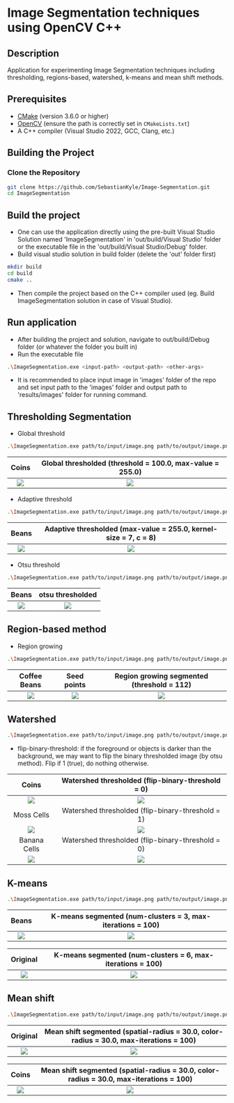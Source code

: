 # Image Segmentation techniques using OpenCV C++

## Description 
Application for experimenting Image Segmentation techniques including thresholding, regions-based, watershed, k-means and mean shift methods.

## Prerequisites

- [CMake](https://cmake.org/download/) (version 3.6.0 or higher)
- [OpenCV](https://opencv.org/releases/) (ensure the path is correctly set in `CMakeLists.txt`)
- A C++ compiler (Visual Studio 2022, GCC, Clang, etc.)

## Building the Project

### Clone the Repository

```sh
git clone https://github.com/SebastianKyle/Image-Segmentation.git
cd ImageSegmentation
```

## Build the project
- One can use the application directly using the pre-built Visual Studio Solution named 'ImageSegmentation' in 'out/build/Visual Studio' folder or the executable file in the 'out/build/Visual Studio/Debug' folder.
- Build visual studio solution in build folder (delete the 'out' folder first)
```sh
mkdir build
cd build
cmake ..
```
- Then compile the project based on the C++ compiler used (eg. Build ImageSegmentation solution in case of Visual Studio).

## Run application
- After building the project and solution, navigate to out/build/Debug folder (or whatever the folder you built in)
- Run the executable file
```sh
.\ImageSegmentation.exe <input-path> <output-path> <other-args>
```
- It is recommended to place input image in 'images' folder of the repo and set input path to the 'images' folder and output path to 'results/images' folder for running command.

## Thresholding Segmentation
  - Global threshold
```sh
.\ImageSegmentation.exe path/to/input/image.png path/to/output/image.png -threshold -global <threshold> <max-value>
```

Coins | Global thresholded (threshold = 100.0, max-value = 255.0)
:--------------------------:|:--------------------------:
![](./images/coins.png) | ![](./results/images/threshold_global_coins.png)

  - Adaptive threshold

```sh
.\ImageSegmentation.exe path/to/input/image.png path/to/output/image.png -threshold -adaptive <max-value> <kernel-size> <c>
```

Beans | Adaptive thresholded (max-value = 255.0, kernel-size = 7, c = 8)
:--------------------------:|:--------------------------:
![](./images/beans.jpg) | ![](./results/images/threshold_adaptive_beans.jpg)


 - Otsu threshold

```sh
.\ImageSegmentation.exe path/to/input/image.png path/to/output/image.png -threshold -otsu
```

Beans | otsu thresholded
:--------------------------:|:--------------------------:
![](./images/beans.jpg) | ![](./results/images/threshold_otsu_beans.jpg)

## Region-based method
- Region growing

```sh
.\ImageSegmentation.exe path/to/input/image.png path/to/output/image.png -region -grow 112
```

Coffee Beans | Seed points | Region growing segmented (threshold = 112)
:--------------------------:|:--------------------------:|:--------------------------:
![](./images/coffeeBeans.jpg) | ![](./images/coffeeBeans_seed_points.png) | ![](./results/images/region_growing_coffeeBeans.jpg)

## Watershed 

```sh
.\ImageSegmentation.exe path/to/input/image.png path/to/output/image.png -watershed <flip-binary-threshold>
```

- flip-binary-threshold: if the foreground or objects is darker than the background, we may want to flip the binary thresholded image (by otsu method). Flip if 1 (true), do nothing otherwise.

Coins | Watershed thresholded (flip-binary-threshold = 0)
:--------------------------:|:--------------------------:
![](./images/coins.png) | ![](./results/images/watershed_coins.png)
Moss Cells | Watershed thresholded (flip-binary-threshold = 1)
![](./images/mossCells.png) | ![](./results/images/watershed_mossCells.png)
Banana Cells | Watershed thresholded (flip-binary-threshold = 0)
![](./images/bananaCell.jpg) | ![](./results/images/watershed_bananaCell.jpg)

## K-means

```sh
.\ImageSegmentation.exe path/to/input/image.png path/to/output/image.png -kmeans <num-clusters> <max-iterations>
```

Beans | K-means segmented (num-clusters = 3, max-iterations = 100)
:--------------------------:|:--------------------------:
![](./images/beans.jpg) | ![](./results/images/kmeans_beans.jpg)

Original | K-means segmented (num-clusters = 6, max-iterations = 100)
:--------------------------:|:--------------------------:
![](./images/cars.jpg) | ![](./results/images/kmeans_cars.jpg)

## Mean shift

```sh
.\ImageSegmentation.exe path/to/input/image.png path/to/output/image.png -meanshift <spatial-radius> <color-radius> <max-iterations>
```

Original | Mean shift segmented (spatial-radius = 30.0, color-radius = 30.0, max-iterations = 100)
:--------------------------:|:--------------------------:
![](./images/cars.jpg) | ![](./results/images/meanshift_cars.jpg)

Coins | Mean shift segmented (spatial-radius = 30.0, color-radius = 30.0, max-iterations = 100)
:--------------------------:|:--------------------------:
![](./images/coins.png) | ![](./results/images/meanshift_coins.png)